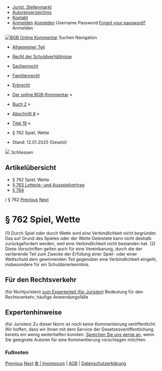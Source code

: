   * [Jurist. Stellenmarkt](https://bgb.kommentar.de/Buch-2/Abschnitt-8/Titel-19/</job-board> "Jurist. Stellenmarkt")
  * [Autorenverzeichnis](https://bgb.kommentar.de/Buch-2/Abschnitt-8/Titel-19/</Autorenverzeichnis> "Autorenverzeichnis")
  * [Kontakt](https://bgb.kommentar.de/Buch-2/Abschnitt-8/Titel-19/</Kontakt>)
  * [Anmelden](https://bgb.kommentar.de/Buch-2/Abschnitt-8/Titel-19/<#login> "show login form") [Anmelden](https://bgb.kommentar.de/Buch-2/Abschnitt-8/Titel-19/<#> "hide login form") Username Password
[Forgot your password?](https://bgb.kommentar.de/Buch-2/Abschnitt-8/Titel-19/</user/forgotpassword>) Anmelden 


[![BGB Online Kommentar](https://bgb.kommentar.de/extension/bgb/design/bgb/images/logo.png)](https://bgb.kommentar.de/Buch-2/Abschnitt-8/Titel-19/</> "BGB Online Kommentar")
Suchen
Navigation
  * [Allgemeiner Teil](https://bgb.kommentar.de/Buch-2/Abschnitt-8/Titel-19/</Buch-1>)
  * [Recht der Schuldverhältnisse](https://bgb.kommentar.de/Buch-2/Abschnitt-8/Titel-19/</Buch-2>)
  * [Sachenrecht](https://bgb.kommentar.de/Buch-2/Abschnitt-8/Titel-19/</Buch-3>)
  * [Familienrecht](https://bgb.kommentar.de/Buch-2/Abschnitt-8/Titel-19/</Buch-4>)
  * [Erbrecht](https://bgb.kommentar.de/Buch-2/Abschnitt-8/Titel-19/</Buch-5>)


  * [Der online BGB-Kommentar](https://bgb.kommentar.de/Buch-2/Abschnitt-8/Titel-19/</>) »
  * [Buch 2](https://bgb.kommentar.de/Buch-2/Abschnitt-8/Titel-19/</Buch-2>) »
  * [Abschnitt 8](https://bgb.kommentar.de/Buch-2/Abschnitt-8/Titel-19/</Buch-2/Abschnitt-8>) »
  * [Titel 19](https://bgb.kommentar.de/Buch-2/Abschnitt-8/Titel-19/</Buch-2/Abschnitt-8/Titel-19>) »
  * § 762 Spiel, Wette 
  * Stand: 12.01.2025 (Gesetz) 


![](https://vg01.met.vgwort.de/na/1c9909529ead4f509072c06d9081a7d5)
Schliessen 
## Artikelübersicht
  * § 762 Spiel, Wette 
  * [ § 763 Lotterie- und Ausspielvertrag ](https://bgb.kommentar.de/Buch-2/Abschnitt-8/Titel-19/</Buch-2/Abschnitt-8/Titel-19/Lotterie-und-Ausspielvertrag>)
  * [ § 764 ](https://bgb.kommentar.de/Buch-2/Abschnitt-8/Titel-19/</Buch-2/Abschnitt-8/Titel-19/node_1188>)


/ § 762 
[Previous](https://bgb.kommentar.de/Buch-2/Abschnitt-8/Titel-19/</Buch-2/Abschnitt-8/Titel-18/Form-des-Leibrentenversprechens> "§ 761 Form des Leibrentenversprechens") [Next](https://bgb.kommentar.de/Buch-2/Abschnitt-8/Titel-19/</Buch-2/Abschnitt-8/Titel-19/Lotterie-und-Ausspielvertrag> "§ 763 Lotterie- und Ausspielvertrag")
# § 762 Spiel, Wette
(1) Durch Spiel oder durch Wette wird eine Verbindlichkeit nicht begründet. Das auf Grund des Spieles oder der Wette Geleistete kann nicht deshalb zurückgefordert werden, weil eine Verbindlichkeit nicht bestanden hat.
(2) Diese Vorschriften gelten auch für eine Vereinbarung, durch die der verlierende Teil zum Zwecke der Erfüllung einer Spiel- oder einer Wettschuld dem gewinnenden Teil gegenüber eine Verbindlichkeit eingeht, insbesondere für ein Schuldanerkenntnis.
## Für den Rechtsverkehr 
(für Nichtjuristen)
[zum Expertenteil (für Juristen)](https://bgb.kommentar.de/Buch-2/Abschnitt-8/Titel-19/<#expertenhinweise>)
Bedeutung für den Rechtsverkehr, häufige Anwendungsfälle
## Expertenhinweise
(für Juristen)
Zu dieser Norm ist noch keine Kommentierung veröffentlicht. Wir hoffen, dass wir Ihnen mit dem Service der Gesetzesveröffentlichung bereits ein wenig weiterhelfen konnten. [Sprechen Sie uns gerne an](https://bgb.kommentar.de/Buch-2/Abschnitt-8/Titel-19/</Kontakt>), wenn Sie geeignete Autoren für eine Kommentierung vorschlagen möchten. 
### Fußnoten
[Previous](https://bgb.kommentar.de/Buch-2/Abschnitt-8/Titel-19/</Buch-2/Abschnitt-8/Titel-18/Form-des-Leibrentenversprechens> "§ 761 Form des Leibrentenversprechens") [Next](https://bgb.kommentar.de/Buch-2/Abschnitt-8/Titel-19/</Buch-2/Abschnitt-8/Titel-19/Lotterie-und-Ausspielvertrag> "§ 763 Lotterie- und Ausspielvertrag")
[© | Impressum](https://bgb.kommentar.de/Buch-2/Abschnitt-8/Titel-19/</Kontakt>) | [AGB](https://bgb.kommentar.de/Buch-2/Abschnitt-8/Titel-19/</AGB>) | [Datenschutzerklärung](https://bgb.kommentar.de/Buch-2/Abschnitt-8/Titel-19/</Datenschutzerklaerung-fuer-Leser>)
